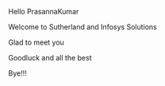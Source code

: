 Hello PrasannaKumar

Welcome to Sutherland and Infosys Solutions

Glad to meet you

Goodluck and all the best

Bye!!!
